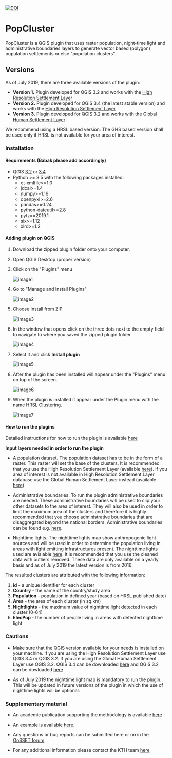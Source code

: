 [![DOI](https://zenodo.org/badge/197186462.svg)](https://zenodo.org/badge/latestdoi/197186462)

# PopCluster

PopCluster is a QGIS plugin that uses raster population, night-time light and administrative boundaries layers to generate vector based (polygon) population settlements or else "population clusters". 

## Versions
As of July 2019, there are three available versions of the plugin:

 * **Version 1.** Plugin developed for QGIS 3.2 and works with the [High Resolution Settlement Layer](https://data.humdata.org/organization/facebook?sort=metadata_modifieddesc&page=1&q=&ext_page_size=25#dataset-filter-start)
 * **Version 2.** Plugin developed for QGIS 3.4 (the latest stable version) and works with the [High Resolution Settlement Layer](https://data.humdata.org/organization/facebook?sort=metadata_modifieddesc&page=1&q=&ext_page_size=25#dataset-filter-start)
 * **Version 3.** Plugin developed for QGIS 3.2 and works with the [Global Human Settlement Layer](https://ghsl.jrc.ec.europa.eu/)

We recommend using a HRSL based version. The GHS based version shall be used only if HRSL is not available for your area of interest.

### Installation 

#### Requirements (Babak please add accordingly)

- QGIS [3.2](http://download.osgeo.org/qgis/) or [3.4](https://qgis.org/en/site/forusers/download.html)
- Python >= 3.5 with the following packages installed:
	- et-xmlfile>=1.0
	- jdcal>=1.4
	- numpy>=1.16
	- openpyxl>=2.6
	- pandas>=0.24
	- python-dateutil>=2.8
	- pytz==2019.1
	- six>=1.12
	- xlrd>=1.2

#### Adding plugin on QGIS

1.	Download the zipped plugin folder onto your computer.
2.	Open QGIS Desktop (proper version)
3.	Click on the "Plugins" menu

	![image1](assets/installation/img/image1.jpg)

4.	Go to "Manage and Install Plugins"

	![image2](assets/installation/img/image2.jpg)

5.	Choose Install from ZIP
 	
	![image3](assets/installation/img/image3.jpg)

6.	In the window that opens click on the three dots next to the empty field to navigate to where you saved the zipped plugin folder
	
	![image4](assets/installation/img/image4.jpg)

7.	Select it and click **Install plugin**
 	
	![image5](assets/installation/img/image5.jpg)

8.	After the plugin has been installed will appear under the "Plugins" menu on top of the screen.
	
	![image6](assets/installation/img/image6.jpg)

9.	When the plugin is installed it appear under the Plugin menu with the name HRSL Clustering.
	
	![image7](assets/installation/img/image7.jpg)
	

#### How to run the plugins

Detailed instructions for how to run the plugin is available [here](Instructions/How%20to%20run%20the%20clustering%20plugin.docx)

**Input layers needed in order to run the plugin** 

* A population dataset. The population dataset has to be in the form of a raster. This raster will set the base of the clusters. It is recommended that you use the High Resolution Settlement Layer (available [here](https://data.humdata.org/organization/facebook)). If you area of interest is not available in High Resolution Settlement Layer database use the Global Human Settlement Layer instead (available [here](https://ghsl.jrc.ec.europa.eu/))

* Administrative boundaries. To run the plugin administrative boundaries are needed. These administrative boundaries will be used to clip your other datasets to the area of interest. They will also be used in order to limit the maximum area of the clusters and therefore it is highly recommended that you choose administrative boundaries that are disaggregated beyond the national borders. Administrative boundaries can be found e.g. [here](https://gadm.org/).

* Nighttime lights. The nighttime lights map show anthropogenic light sources and will be used in order to determine the population living in areas with light emitting infrastructures present. The nighttime lights used are avialable [here](https://eogdata.mines.edu/download_dnb_composites.html). It is recommended that you use the cleaned data with outliers removed. These data are only available on a yearly basis and as of July 2019 the latest version is from 2016.

The resulted clusters are attributed with the following information:

1. **id** - a unique identifier for each cluster
2. **Country** - the name of the country/study area 
3. **Population** - population in defined year (based on HRSL published date)
4. **Area** - the area of each cluster (in sq.km)
5. **Nightlights** - the maximum value of nighttime light detected in each cluster (0-64)
6. **ElecPop** - the number of people living in areas with detected nighttime light


### Cautions

* Make sure that the QGIS version available for your needs is installed on your machine. If you are using the High Resolution Settlement Layer use QGIS 3.4 or QGIS 3.2. If you are using the Global Human Settlement Layer use QGIS 3.2. QGIS 3.4 can be downloaded [here](https://qgis.org/en/site/forusers/download.html) and QGIS 3.2 can be dowloaded [here](http://download.osgeo.org/qgis/)

* As of July 2019 the nighttime light map is mandatory to run the plugin. This will be updated in future versions of the plugin in which the use of nighttime lights will be optional.

### Supplementary material

* An academic publication supporting the methodology is available [here](https://www.mdpi.com/1996-1073/12/7/1395)

* An example is available [here](Equatorial%20Guinea%20example%20case).

* Any questions or bug reports can be submitted here or on in the [OnSSET forum](https://groups.google.com/forum/m/#!forum/onsset)

* For any additional information please contact the KTH team [here](http://www.onsset.org/contact--forum.html)
